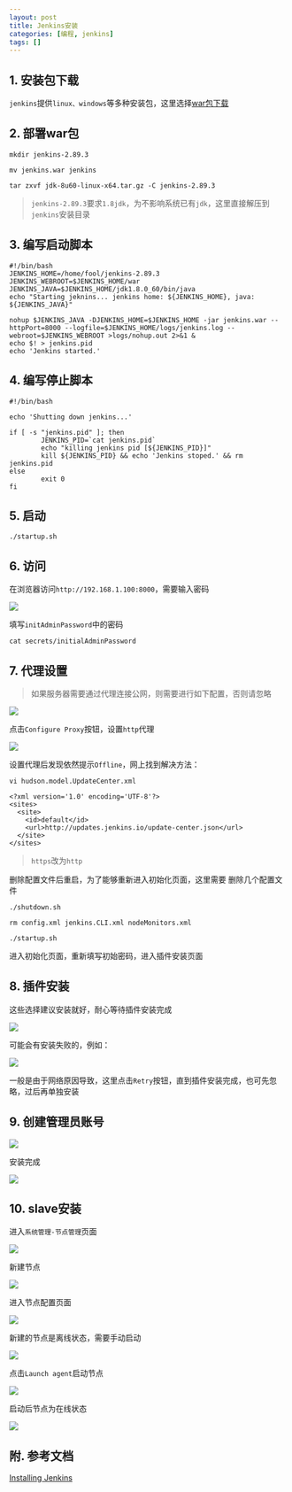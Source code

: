 ```yaml
---
layout: post
title: Jenkins安装
categories: [编程, jenkins]
tags: []
---
```



## 1. 安装包下载

`jenkins`提供`linux、windows`等多种安装包，这里选择[war包下载](https://jenkins.io/download/)

## 2. 部署war包

```
mkdir jenkins-2.89.3

mv jenkins.war jenkins

tar zxvf jdk-8u60-linux-x64.tar.gz -C jenkins-2.89.3
```

> `jenkins-2.89.3`要求`1.8jdk`，为不影响系统已有`jdk`，这里直接解压到`jenkins`安装目录

## 3. 编写启动脚本

```
#!/bin/bash
JENKINS_HOME=/home/fool/jenkins-2.89.3
JENKINS_WEBROOT=$JENKINS_HOME/war
JENKINS_JAVA=$JENKINS_HOME/jdk1.8.0_60/bin/java
echo "Starting jeknins... jenkins home: ${JENKINS_HOME}, java: ${JENKINS_JAVA}"

nohup $JENKINS_JAVA -DJENKINS_HOME=$JENKINS_HOME -jar jenkins.war --httpPort=8000 --logfile=$JENKINS_HOME/logs/jenkins.log --webroot=$JENKINS_WEBROOT >logs/nohup.out 2>&1 &
echo $! > jenkins.pid
echo 'Jenkins started.'
```

## 4. 编写停止脚本

    #!/bin/bash

    echo 'Shutting down jenkins...'

    if [ -s "jenkins.pid" ]; then
            JENKINS_PID=`cat jenkins.pid`
            echo "killing jenkins pid [${JENKINS_PID}]"
            kill ${JENKINS_PID} && echo 'Jenkins stoped.' && rm jenkins.pid
    else
            exit 0
    fi

## 5. 启动

```
./startup.sh
```

## 6. 访问

在浏览器访问`http://192.168.1.100:8000`，需要输入密码

![]({{site.url}}/public/images/2018-01-29-jenkins-install-01.png)

填写`initAdminPassword`中的密码

```
cat secrets/initialAdminPassword
```

## 7. 代理设置

> 如果服务器需要通过代理连接公网，则需要进行如下配置，否则请忽略

![]({{site.url}}/public/images/2018-01-29-jenkins-install-02.png)

点击`Configure Proxy`按钮，设置`http`代理

![]({{site.url}}/public/images/2018-01-29-jenkins-install-03.png)

设置代理后发现依然提示`Offline`，网上找到解决方法：

```
vi hudson.model.UpdateCenter.xml

<?xml version='1.0' encoding='UTF-8'?>
<sites>
  <site>
    <id>default</id>
    <url>http://updates.jenkins.io/update-center.json</url>
  </site>
</sites>
```

> `https`改为`http`

删除配置文件后重启，为了能够重新进入初始化页面，这里需要 删除几个配置文件

```
./shutdown.sh

rm config.xml jenkins.CLI.xml nodeMonitors.xml

./startup.sh
```

进入初始化页面，重新填写初始密码，进入插件安装页面

## 8. 插件安装

这些选择建议安装就好，耐心等待插件安装完成

![]({{site.url}}/public/images/2018-01-29-jenkins-install-04.png)

可能会有安装失败的，例如：

![]({{site.url}}/public/images/2018-01-29-jenkins-install-05.png)

一般是由于网络原因导致，这里点击`Retry`按钮，直到插件安装完成，也可先忽略，过后再单独安装

## 9. 创建管理员账号

![]({{site.url}}/public/images/2018-01-29-jenkins-install-06.png)

安装完成

![]({{site.url}}/public/images/2018-01-29-jenkins-install-07.png)

## 10. slave安装

进入`系统管理-节点管理`页面

![]({{site.url}}/public/images/2018-01-29-jenkins-install-08.png)

新建节点

![]({{site.url}}/public/images/2018-01-29-jenkins-install-09.png)

进入节点配置页面

![]({{site.url}}/public/images/2018-01-29-jenkins-install-10.png)

新建的节点是离线状态，需要手动启动

![]({{site.url}}/public/images/2018-01-29-jenkins-install-11.png)

点击`Launch agent`启动节点

![]({{site.url}}/public/images/2018-01-29-jenkins-install-12.png)

启动后节点为在线状态

![]({{site.url}}/public/images/2018-01-29-jenkins-install-13.png)

## 附. 参考文档

[Installing Jenkins](https://jenkins.io/doc/book/installing/)